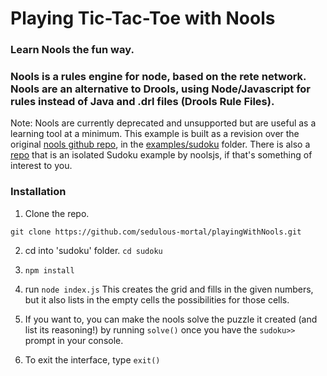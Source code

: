 # Playing Tic-Tac-Toe with Nools

### Learn Nools the fun way. 

### Nools is a rules engine for node, based on the rete network. Nools are an alternative to Drools, using Node/Javascript for rules instead of Java and .drl files (Drools Rule Files).

Note: Nools are currently deprecated and unsupported but are useful as a learning tool at a minimum. This example is built as a revision over the original [nools github repo](https://github.com/noolsjs/nools), in the [examples/sudoku](https://github.com/noolsjs/nools/tree/master/examples/sudoku) folder. There is also a [repo](https://github.com/noolsjs/sudoku-example) that is an isolated Sudoku example by noolsjs, if that's something of interest to you.

### Installation

1) Clone the repo.  

`git clone https://github.com/sedulous-mortal/playingWithNools.git`

2) cd into 'sudoku' folder. 
	`cd sudoku`

3) `npm install`

4) run `node index.js` 
This creates the grid and fills in the given numbers, but it also lists in the empty cells the possibilities for those cells. 

5) If you want to, you can make the nools solve the puzzle it created (and list its reasoning!) by running `solve()` once you have the `sudoku>>` prompt in your console.

6) To exit the interface, type `exit()`